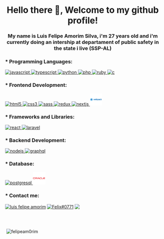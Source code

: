 <h1 align="center">Hello there 👋, Welcome to my github profile!</h1>
<h3 align="center">My name is Luis Felipe Amorim Silva, i'm 27 years old and i'm currently doing an intership at departament of public safety in the state i live (SSP-AL)</h3>

<h3 align="left">* Programming Languages:</h3>
<p align="left">
<a href="https://developer.mozilla.org/en-US/docs/Web/JavaScript" target="_blank" rel="noreferrer"> <img src="https://img.shields.io/badge/JavaScript-323330?style=for-the-badge&logo=javascript&logoColor=F7DF1E" alt="javascript"/> </a>
<a href="https://www.typescriptlang.org/" target="_blank" rel="noreferrer"> <img src="https://img.shields.io/badge/TypeScript-007ACC?style=for-the-badge&logo=typescript&logoColor=white" alt="typescript"/> </a>
<a href="https://www.python.org" target="_blank" rel="noreferrer"> <img src="https://img.shields.io/badge/Python-3776AB?style=for-the-badge&logo=python&logoColor=white" alt="python"/> </a>
<a href="https://www.php.net" target="_blank" rel="noreferrer"> <img src="https://img.shields.io/badge/PHP-777BB4?style=for-the-badge&logo=php&logoColor=white" alt="php"/> </a>
<a href="https://www.ruby-lang.org/en/" target="_blank" rel="noreferrer"> <img src="https://img.shields.io/badge/Ruby-CC342D?style=for-the-badge&logo=ruby&logoColor=white" alt="ruby"/> </a>
<a href="https://www.cprogramming.com/" target="_blank" rel="noreferrer"> <img src="https://img.shields.io/badge/C-00599C?style=for-the-badge&logo=c&logoColor=white" alt="c"/> </a>
</p>

<h3 align="left">* Frontend Development:</h3>
<p align="left">
<a href="https://www.w3.org/html/" target="_blank" rel="noreferrer"> <img src="https://img.shields.io/badge/HTML5-E34F26?style=for-the-badge&logo=html5&logoColor=white" alt="html5"/> </a>
<a href="https://www.w3schools.com/css/" target="_blank" rel="noreferrer"> <img src="https://img.shields.io/badge/CSS3-1572B6?style=for-the-badge&logo=css3&logoColor=white" alt="css3"/> </a>
<a href="https://sass-lang.com" target="_blank" rel="noreferrer"> <img src="https://img.shields.io/badge/Sass-CC6699?style=for-the-badge&logo=sass&logoColor=white" alt="sass"/> </a>
<a href="https://redux.js.org" target="_blank" rel="noreferrer"> <img src="https://img.shields.io/badge/Redux-593D88?style=for-the-badge&logo=redux&logoColor=white" alt="redux"</a>
<a href="https://nextjs.org/" target="_blank" rel="noreferrer"> <img src="https://cdn.worldvectorlogo.com/logos/nextjs-2.svg" alt="nextjs" width="40" height="40"/> </a>
<a href="https://webpack.js.org" target="_blank" rel="noreferrer"> <img src="https://raw.githubusercontent.com/devicons/devicon/d00d0969292a6569d45b06d3f350f463a0107b0d/icons/webpack/webpack-original-wordmark.svg" alt="webpack" width="40" height="40"/> </a>
</p>
<h3 align="left">* Frameworks and Libraries:</h3>
<p align="left">
<a href="https://reactjs.org/" target="_blank" rel="noreferrer"> <img src="https://img.shields.io/badge/React-20232A?style=for-the-badge&logo=react&logoColor=61DAFB" alt="react"/> </a>
<a href="https://laravel.com/" target="_blank" rel="noreferrer"> <img src="https://img.shields.io/badge/Laravel-FF2D20?style=for-the-badge&logo=laravel&logoColor=white" alt="laravel"/> </a>
</p>
<h3 align="left">* Backend Development:</h3>
<p align="left">
<a href="https://nodejs.org" target="_blank" rel="noreferrer"> <img src="https://img.shields.io/badge/Node.js-43853D?style=for-the-badge&logo=node.js&logoColor=white" alt="nodejs"/> </a>
<a href="https://graphql.org" target="_blank" rel="noreferrer"> <img src="https://www.vectorlogo.zone/logos/graphql/graphql-icon.svg" alt="graphql" width="40" height="40"/> </a>
</p>
<h3 align="left">* Database:</h3>
<p align="left">
<a href="https://www.postgresql.org" target="_blank" rel="noreferrer"> <img src="https://img.shields.io/badge/PostgreSQL-316192?style=for-the-badge&logo=postgresql&logoColor=white" alt="postgresql"/> </a>
<a href="https://www.oracle.com/" target="_blank" rel="noreferrer"> <img src="https://raw.githubusercontent.com/devicons/devicon/master/icons/oracle/oracle-original.svg" alt="oracle" width="40" height="40"/> </a>
</p>

<h3 align="left">* Contact me:</h3>
<p align="left">
<a href="https://linkedin.com/in/luis-felipe-amorim-43b201210" target="blank"><img align="center" src="https://img.shields.io/badge/LinkedIn-0077B5?style=for-the-badge&logo=linkedin&logoColor=white" alt="luis felipe amorim"/></a>
<a href="https://discord.gg/Felix#0771" target="blank"><img align="center" src="https://img.shields.io/badge/Discord-7289DA?style=for-the-badge&logo=discord&logoColor=white" alt="Felix#0771"/></a>
<img align="center" src="https://img.shields.io/badge/Microsoft_Outlook-0078D4?style=for-the-badge&logo=microsoft-outlook&logoColor=white"</img>
</p></br></br>

<p>&nbsp;<img align="center" src="https://github-readme-stats.vercel.app/api?username=felipeam0rim&show_icons=true&locale=en" alt="felipeam0rim" /></p>
